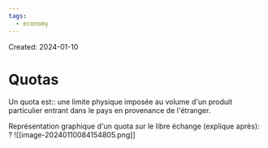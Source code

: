 ```yaml
---
tags:
  - economy
---
```

Created: 2024-01-10

# Quotas

Un quota est:: une limite physique imposée au volume d'un produit particulier entrant dans le pays en provenance de l'étranger.
<!--SR:!2024-01-25,5,230-->

Représentation  graphique d'un quota sur le libre échange (explique après):
?
![[image-20240110084154805.png]]
<!--SR:!2024-01-26,3,170-->